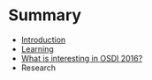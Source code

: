 # Summary

* [Introduction](README.md)
* [Learning](learning/README.md)
* [What is interesting in OSDI 2016?](learning/osdi2016.md)
* Research

